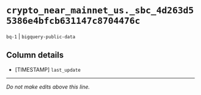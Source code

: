 # `crypto_near_mainnet_us._sbc_4d263d55386e4bfcb631147c8704476c`
`bq-1` | `bigquery-public-data`

## Column details
* [TIMESTAMP] `last_update`

-------------------------------------------------------------------------------
*Do not make edits above this line.*
